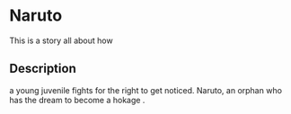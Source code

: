 # Naruto
    
This is a story all about how 

## Description

a young juvenile fights for the right to get noticed. Naruto, an orphan who has the dream to become a hokage  . 